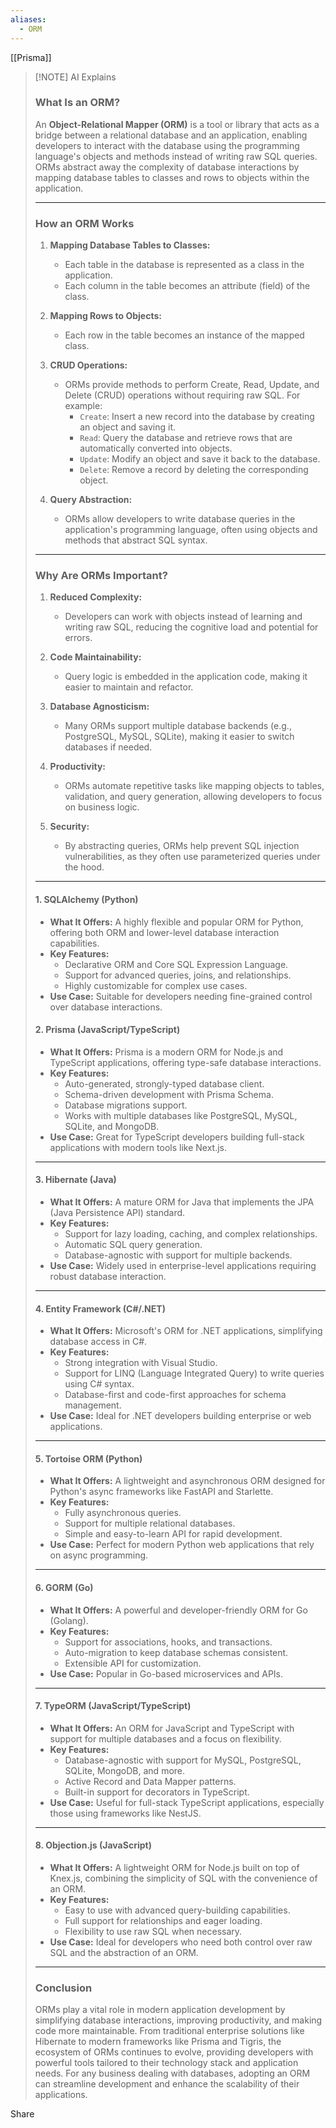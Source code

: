 ```yaml
---
aliases:
  - ORM
---
```

[[Prisma]]

> [!NOTE] AI Explains
> ### **What Is an ORM?**
> 
> An **Object-Relational Mapper (ORM)** is a tool or library that acts as a bridge between a relational database and an application, enabling developers to interact with the database using the programming language's objects and methods instead of writing raw SQL queries. ORMs abstract away the complexity of database interactions by mapping database tables to classes and rows to objects within the application.
> 
> ---
> 
> ### **How an ORM Works**
> 
> 1. **Mapping Database Tables to Classes:**
>     
>     - Each table in the database is represented as a class in the application.
>     - Each column in the table becomes an attribute (field) of the class.
> 2. **Mapping Rows to Objects:**
>     
>     - Each row in the table becomes an instance of the mapped class.
> 3. **CRUD Operations:**
>     
>     - ORMs provide methods to perform Create, Read, Update, and Delete (CRUD) operations without requiring raw SQL. For example:
>         - `Create`: Insert a new record into the database by creating an object and saving it.
>         - `Read`: Query the database and retrieve rows that are automatically converted into objects.
>         - `Update`: Modify an object and save it back to the database.
>         - `Delete`: Remove a record by deleting the corresponding object.
> 4. **Query Abstraction:**
>     
>     - ORMs allow developers to write database queries in the application's programming language, often using objects and methods that abstract SQL syntax.
> 
> ---
> 
> ### **Why Are ORMs Important?**
> 
> 1. **Reduced Complexity:**
>     
>     - Developers can work with objects instead of learning and writing raw SQL, reducing the cognitive load and potential for errors.
> 2. **Code Maintainability:**
>     
>     - Query logic is embedded in the application code, making it easier to maintain and refactor.
> 3. **Database Agnosticism:**
>     
>     - Many ORMs support multiple database backends (e.g., PostgreSQL, MySQL, SQLite), making it easier to switch databases if needed.
> 4. **Productivity:**
>     
>     - ORMs automate repetitive tasks like mapping objects to tables, validation, and query generation, allowing developers to focus on business logic.
> 5. **Security:**
>     
>     - By abstracting queries, ORMs help prevent SQL injection vulnerabilities, as they often use parameterized queries under the hood.
> ---
> 
> #### **1. SQLAlchemy (Python)**
> 
> - **What It Offers:** A highly flexible and popular ORM for Python, offering both ORM and lower-level database interaction capabilities.
> - **Key Features:**
>     - Declarative ORM and Core SQL Expression Language.
>     - Support for advanced queries, joins, and relationships.
>     - Highly customizable for complex use cases.
> - **Use Case:** Suitable for developers needing fine-grained control over database interactions.
> 
> 
> #### **2. Prisma (JavaScript/TypeScript)**
> 
> - **What It Offers:** Prisma is a modern ORM for Node.js and TypeScript applications, offering type-safe database interactions.
> - **Key Features:**
>     - Auto-generated, strongly-typed database client.
>     - Schema-driven development with Prisma Schema.
>     - Database migrations support.
>     - Works with multiple databases like PostgreSQL, MySQL, SQLite, and MongoDB.
> - **Use Case:** Great for TypeScript developers building full-stack applications with modern tools like Next.js.
> 
> ---
> 
> #### **3. Hibernate (Java)**
> 
> - **What It Offers:** A mature ORM for Java that implements the JPA (Java Persistence API) standard.
> - **Key Features:**
>     - Support for lazy loading, caching, and complex relationships.
>     - Automatic SQL query generation.
>     - Database-agnostic with support for multiple backends.
> - **Use Case:** Widely used in enterprise-level applications requiring robust database interaction.
> 
> ---
> 
> #### **4. Entity Framework (C#/.NET)**
> 
> - **What It Offers:** Microsoft's ORM for .NET applications, simplifying database access in C#.
> - **Key Features:**
>     - Strong integration with Visual Studio.
>     - Support for LINQ (Language Integrated Query) to write queries using C# syntax.
>     - Database-first and code-first approaches for schema management.
> - **Use Case:** Ideal for .NET developers building enterprise or web applications.
> 
> ---
> 
> #### **5. Tortoise ORM (Python)**
> 
> - **What It Offers:** A lightweight and asynchronous ORM designed for Python's async frameworks like FastAPI and Starlette.
> - **Key Features:**
>     - Fully asynchronous queries.
>     - Support for multiple relational databases.
>     - Simple and easy-to-learn API for rapid development.
> - **Use Case:** Perfect for modern Python web applications that rely on async programming.
> 
> ---
> 
> #### **6. GORM (Go)**
> 
> - **What It Offers:** A powerful and developer-friendly ORM for Go (Golang).
> - **Key Features:**
>     - Support for associations, hooks, and transactions.
>     - Auto-migration to keep database schemas consistent.
>     - Extensible API for customization.
> - **Use Case:** Popular in Go-based microservices and APIs.
> 
> ---
> 
> #### **7. TypeORM (JavaScript/TypeScript)**
> 
> - **What It Offers:** An ORM for JavaScript and TypeScript with support for multiple databases and a focus on flexibility.
> - **Key Features:**
>     - Database-agnostic with support for MySQL, PostgreSQL, SQLite, MongoDB, and more.
>     - Active Record and Data Mapper patterns.
>     - Built-in support for decorators in TypeScript.
> - **Use Case:** Useful for full-stack TypeScript applications, especially those using frameworks like NestJS.
> 
> ---
> 
> #### **8. Objection.js (JavaScript)**
> 
> - **What It Offers:** A lightweight ORM for Node.js built on top of Knex.js, combining the simplicity of SQL with the convenience of an ORM.
> - **Key Features:**
>     - Easy to use with advanced query-building capabilities.
>     - Full support for relationships and eager loading.
>     - Flexibility to use raw SQL when necessary.
> - **Use Case:** Ideal for developers who need both control over raw SQL and the abstraction of an ORM.
> 
> ---
> 
> ### **Conclusion**
> 
> ORMs play a vital role in modern application development by simplifying database interactions, improving productivity, and making code more maintainable. From traditional enterprise solutions like Hibernate to modern frameworks like Prisma and Tigris, the ecosystem of ORMs continues to evolve, providing developers with powerful tools tailored to their technology stack and application needs. For any business dealing with databases, adopting an ORM can streamline development and enhance the scalability of their applications.

Share